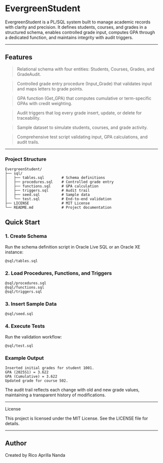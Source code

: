 # EvergreenStudent
EvergreenStudent is a PL/SQL system built to manage academic records with clarity and precision. It defines students, courses, and grades in a structured schema, enables controlled grade input, computes GPA through a dedicated function, and maintains integrity with audit triggers.

---

## Features

> Relational schema with four entities: Students, Courses, Grades, and GradeAudit.

> Controlled grade entry procedure (Input_Grade) that validates input and maps letters to grade points.

> GPA function (Get_GPA) that computes cumulative or term-specific GPAs with credit weighting.

> Audit triggers that log every grade insert, update, or delete for traceability.

> Sample dataset to simulate students, courses, and grade activity.

> Comprehensive test script validating input, GPA calculations, and audit trails.

---

### Project Structure

```
EvergreenStudent/
├── sql/
│   ├── tables.sql        # Schema definitions
│   ├── procedures.sql    # Controlled grade entry
│   ├── functions.sql     # GPA calculation
│   ├── triggers.sql      # Audit trail
│   ├── seed.sql          # Sample data
│   └── test.sql          # End-to-end validation
├── LICENSE               # MIT License
└── README.md             # Project documentation
```

## Quick Start

### 1. Create Schema

Run the schema definition script in Oracle Live SQL or an Oracle XE instance:

```
@sql/tables.sql
```

### 2. Load Procedures, Functions, and Triggers

```
@sql/procedures.sql
@sql/functions.sql
@sql/triggers.sql
```

### 3. Insert Sample Data

```
@sql/seed.sql
```

### 4. Execute Tests

Run the validation workflow:

```
@sql/test.sql
```

### Example Output

```
Inserted initial grades for student 1001.
GPA (2025S1) = 3.622
GPA (Cumulative) = 3.622
Updated grade for course 502.
```


The audit trail reflects each change with old and new grade values, maintaining a transparent history of modifications.

---

License

This project is licensed under the MIT License. See the LICENSE file for details.

---

## Author
Created by Rico Aprilla Nanda
